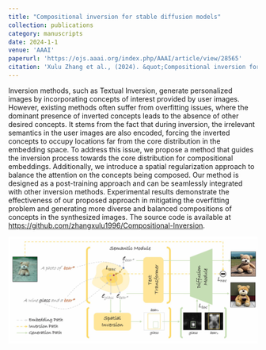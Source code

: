 ```yaml
---
title: "Compositional inversion for stable diffusion models"
collection: publications
category: manuscripts
date: 2024-1-1
venue: 'AAAI'
paperurl: 'https://ojs.aaai.org/index.php/AAAI/article/view/28565'
citation: 'Xulu Zhang et al., (2024). &quot;Compositional inversion for stable diffusion models.&quot; <i>AAAI 2024</i>.'
---
```


Inversion methods, such as Textual Inversion, generate personalized images by incorporating concepts of interest provided by user images. However, existing methods often suffer from overfitting issues, where the dominant presence of inverted concepts leads to the absence of other desired concepts. It stems from the fact that during inversion, the irrelevant semantics in the user images are also encoded, forcing the inverted concepts to occupy locations far from the core distribution in the embedding space. To address this issue, we propose a method that guides the inversion process towards the core distribution for compositional embeddings. Additionally, we introduce a spatial regularization approach to balance the attention on the concepts being composed. Our method is designed as a post-training approach and can be seamlessly integrated with other inversion methods. Experimental results demonstrate the effectiveness of our proposed approach in mitigating the overfitting problem and generating more diverse and balanced compositions of concepts in the synthesized images. The source code is available at https://github.com/zhangxulu1996/Compositional-Inversion.


<img src='/images/paper3_fig.jpg'>
